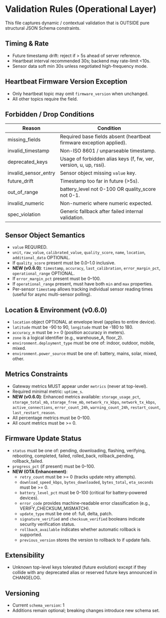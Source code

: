# Validation Rules (Operational Layer)

This file captures dynamic / contextual validation that is OUTSIDE pure structural JSON Schema constraints.

## Timing & Rate
- Future timestamp drift: reject if > 5s ahead of server reference.
- Heartbeat interval recommended 30s; backend may rate-limit <10s.
- Sensor data soft min 30s unless negotiated high-frequency mode.

## Heartbeat Firmware Version Exception
- Only heartbeat topic may omit `firmware_version` when unchanged.
- All other topics require the field.

## Forbidden / Drop Conditions
| Reason | Condition |
|--------|----------|
| missing_fields | Required base fields absent (heartbeat firmware exception applied). |
| invalid_timestamp | Non-ISO 8601 / unparseable timestamp. |
| deprecated_keys | Usage of forbidden alias keys (f, fw, ver, version, u, up, rssi). |
| invalid_sensor_entry | Sensor object missing `value` key. |
| future_drift | Timestamp too far in future (>5s). |
| out_of_range | battery_level not 0-100 OR quality_score not 0-1. |
| invalid_numeric | Non-numeric where numeric expected. |
| spec_violation | Generic fallback after failed internal validation. |

## Sensor Object Semantics
- `value` REQUIRED.
- `unit`, `raw_value`, `calibrated_value`, `quality_score`, `name`, `location`, `additional_data` OPTIONAL.
- If `quality_score` present must be 0.0–1.0 inclusive.
- **NEW (v0.6.0)**: `timestamp`, `accuracy`, `last_calibration`, `error_margin_pct`, `operational_range` OPTIONAL.
- If `error_margin_pct` present must be 0–100.
- If `operational_range` present, must have both `min` and `max` properties.
- Per-sensor `timestamp` allows tracking individual sensor reading times (useful for async multi-sensor polling).

## Location & Environment (v0.6.0)
- `location` object OPTIONAL at envelope level (applies to entire device).
- `latitude` must be -90 to 90, `longitude` must be -180 to 180.
- `accuracy_m` must be >= 0 (position accuracy in meters).
- `zone` is a logical identifier (e.g., warehouse_A, floor_2).
- `environment.deployment_type` must be one of: indoor, outdoor, mobile, mixed.
- `environment.power_source` must be one of: battery, mains, solar, mixed, other.

## Metrics Constraints
- Gateway metrics MUST appear under `metrics` (never at top-level).
- Required minimal metric: `uptime_s`.
- **NEW (v0.6.0)**: Enhanced metrics available: `storage_usage_pct`, `storage_total_mb`, `storage_free_mb`, `network_rx_kbps`, `network_tx_kbps`, `active_connections`, `error_count_24h`, `warning_count_24h`, `restart_count`, `last_restart_reason`.
- All percentage metrics must be 0–100.
- All count metrics must be >= 0.

## Firmware Update Status
- `status` must be one of: pending, downloading, flashing, verifying, rebooting, completed, failed, rolled_back, rollback_pending, rollback_failed.
- `progress_pct` (if present) must be 0–100.
- **NEW (OTA Enhancement)**: 
  - `retry_count` must be >= 0 (tracks update retry attempts).
  - `download_speed_kbps`, `bytes_downloaded`, `bytes_total`, `eta_seconds` must be >= 0.
  - `battery_level_pct` must be 0-100 (critical for battery-powered devices).
  - `error_code` provides machine-readable error classification (e.g., VERIFY_CHECKSUM_MISMATCH).
  - `update_type` must be one of: full, delta, patch.
  - `signature_verified` and `checksum_verified` booleans indicate security verification status.
  - `rollback_available` indicates whether automatic rollback is supported.
  - `previous_version` stores the version to rollback to if update fails.

## Extensibility
- Unknown top-level keys tolerated (future evolution) except if they collide with any deprecated alias or reserved future keys announced in CHANGELOG.

## Versioning
- Current `schema_version`: 1
- Additions remain optional; breaking changes introduce new schema set.

